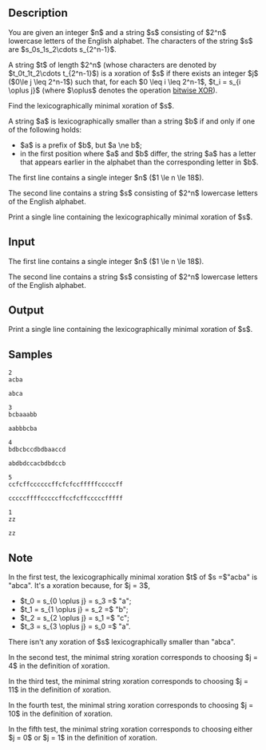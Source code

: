 ## Description

<div><p>You are given an integer $n$ and a string $s$ consisting of $2^n$ lowercase letters of the English alphabet. The characters of the string $s$ are $s_0s_1s_2\cdots s_{2^n-1}$.</p><p>A string $t$ of length $2^n$ (whose characters are denoted by $t_0t_1t_2\cdots t_{2^n-1}$) is a <span class="tex-font-style-it">xoration</span> of $s$ if there exists an integer $j$ ($0\le j \leq 2^n-1$) such that, for each $0 \leq i \leq 2^n-1$, $t_i = s_{i \oplus j}$ (where $\oplus$ denotes the operation <a href="https://en.wikipedia.org/wiki/Bitwise_operation#XOR">bitwise XOR</a>).</p><p>Find the lexicographically minimal <span class="tex-font-style-it">xoration</span> of $s$.</p><p>A string $a$ is lexicographically smaller than a string $b$ if and only if one of the following holds: </p><ul> <li> $a$ is a prefix of $b$, but $a \ne b$; </li><li> in the first position where $a$ and $b$ differ, the string $a$ has a letter that appears earlier in the alphabet than the corresponding letter in $b$. </li></ul> </div><div class="input-specification"><p>The first line contains a single integer $n$ ($1 \le n \le 18$).</p><p>The second line contains a string $s$ consisting of $2^n$ lowercase letters of the English alphabet.</p></div><div class="output-specification"><p>Print a single line containing the lexicographically minimal xoration of $s$.</p></div>

## Input

<p>The first line contains a single integer $n$ ($1 \le n \le 18$).</p><p>The second line contains a string $s$ consisting of $2^n$ lowercase letters of the English alphabet.</p>

## Output

<p>Print a single line containing the lexicographically minimal xoration of $s$.</p>

## Samples

```input1
2
acba
```

```output1
abca
```






```input2
3
bcbaaabb
```

```output2
aabbbcba
```






```input3
4
bdbcbccdbdbaaccd
```

```output3
abdbdccacbdbdccb
```






```input4
5
ccfcffccccccffcfcfccfffffcccccff
```

```output4
cccccffffcccccffccfcffcccccfffff
```






```input5
1
zz
```

```output5
zz
```




## Note

<p>In the first test, the lexicographically minimal xoration $t$ of $s =$"<span class="tex-font-style-tt">acba</span>" is "<span class="tex-font-style-tt">abca</span>". It's a xoration because, for $j = 3$, </p><ul> <li> $t_0 = s_{0 \oplus j} = s_3 =$ "<span class="tex-font-style-tt">a</span>"; </li><li> $t_1 = s_{1 \oplus j} = s_2 =$ "<span class="tex-font-style-tt">b</span>"; </li><li> $t_2 = s_{2 \oplus j} = s_1 =$ "<span class="tex-font-style-tt">c</span>"; </li><li> $t_3 = s_{3 \oplus j} = s_0 =$ "<span class="tex-font-style-tt">a</span>". </li></ul> There isn't any xoration of $s$ lexicographically smaller than "<span class="tex-font-style-tt">abca</span>".<p>In the second test, the minimal string xoration corresponds to choosing $j = 4$ in the definition of xoration.</p><p>In the third test, the minimal string xoration corresponds to choosing $j = 11$ in the definition of xoration.</p><p>In the fourth test, the minimal string xoration corresponds to choosing $j = 10$ in the definition of xoration.</p><p>In the fifth test, the minimal string xoration corresponds to choosing either $j = 0$ or $j = 1$ in the definition of xoration.</p>
